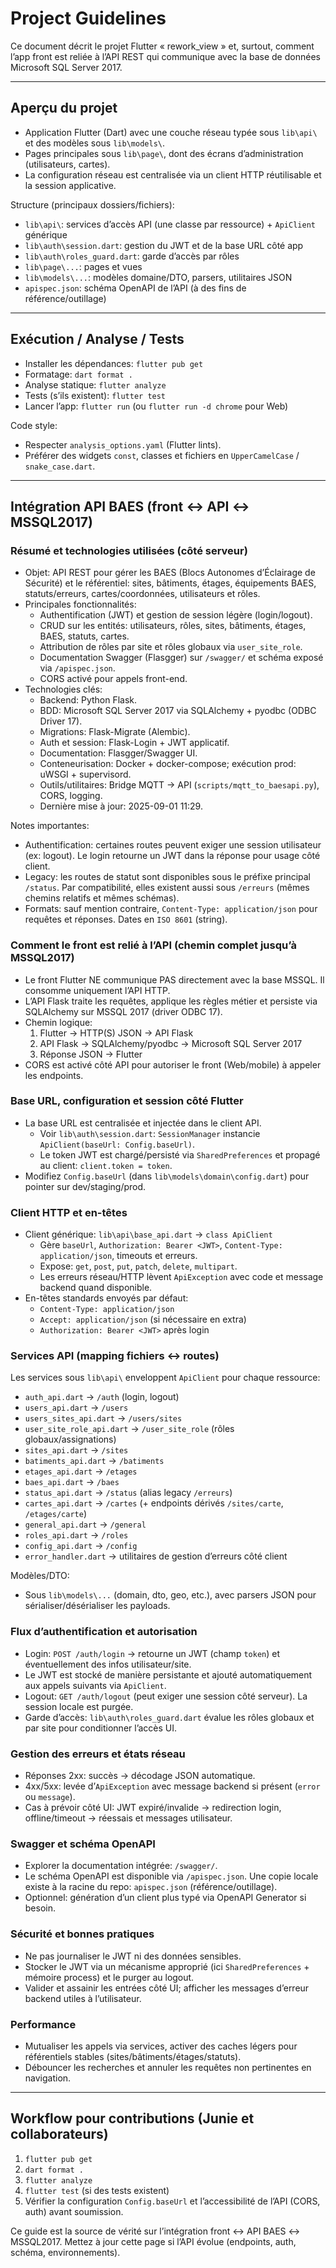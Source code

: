 # Project Guidelines

Ce document décrit le projet Flutter « rework_view » et, surtout, comment l’app front est reliée à l’API REST qui communique avec la base de données Microsoft SQL Server 2017.

---

## Aperçu du projet
- Application Flutter (Dart) avec une couche réseau typée sous `lib\api\` et des modèles sous `lib\models\`.
- Pages principales sous `lib\page\`, dont des écrans d’administration (utilisateurs, cartes).
- La configuration réseau est centralisée via un client HTTP réutilisable et la session applicative.

Structure (principaux dossiers/fichiers):
- `lib\api\`: services d’accès API (une classe par ressource) + `ApiClient` générique
- `lib\auth\session.dart`: gestion du JWT et de la base URL côté app
- `lib\auth\roles_guard.dart`: garde d’accès par rôles
- `lib\page\...`: pages et vues
- `lib\models\...`: modèles domaine/DTO, parsers, utilitaires JSON
- `apispec.json`: schéma OpenAPI de l’API (à des fins de référence/outillage)

---

## Exécution / Analyse / Tests
- Installer les dépendances: `flutter pub get`
- Formatage: `dart format .`
- Analyse statique: `flutter analyze`
- Tests (s’ils existent): `flutter test`
- Lancer l’app: `flutter run` (ou `flutter run -d chrome` pour Web)

Code style:
- Respecter `analysis_options.yaml` (Flutter lints).
- Préférer des widgets `const`, classes et fichiers en `UpperCamelCase` / `snake_case.dart`.

---

## Intégration API BAES (front ↔ API ↔ MSSQL2017)

### Résumé et technologies utilisées (côté serveur)
- Objet: API REST pour gérer les BAES (Blocs Autonomes d’Éclairage de Sécurité) et le référentiel: sites, bâtiments, étages, équipements BAES, statuts/erreurs, cartes/coordonnées, utilisateurs et rôles.
- Principales fonctionnalités:
  - Authentification (JWT) et gestion de session légère (login/logout).
  - CRUD sur les entités: utilisateurs, rôles, sites, bâtiments, étages, BAES, statuts, cartes.
  - Attribution de rôles par site et rôles globaux via `user_site_role`.
  - Documentation Swagger (Flasgger) sur `/swagger/` et schéma exposé via `/apispec.json`.
  - CORS activé pour appels front-end.
- Technologies clés:
  - Backend: Python Flask.
  - BDD: Microsoft SQL Server 2017 via SQLAlchemy + pyodbc (ODBC Driver 17).
  - Migrations: Flask-Migrate (Alembic).
  - Auth et session: Flask-Login + JWT applicatif.
  - Documentation: Flasgger/Swagger UI.
  - Conteneurisation: Docker + docker-compose; exécution prod: uWSGI + supervisord.
  - Outils/utilitaires: Bridge MQTT -> API (`scripts/mqtt_to_baesapi.py`), CORS, logging.
  - Dernière mise à jour: 2025-09-01 11:29.

Notes importantes:
- Authentification: certaines routes peuvent exiger une session utilisateur (ex: logout). Le login retourne un JWT dans la réponse pour usage côté client.
- Legacy: les routes de statut sont disponibles sous le préfixe principal `/status`. Par compatibilité, elles existent aussi sous `/erreurs` (mêmes chemins relatifs et mêmes schémas).
- Formats: sauf mention contraire, `Content-Type: application/json` pour requêtes et réponses. Dates en `ISO 8601` (string).

### Comment le front est relié à l’API (chemin complet jusqu’à MSSQL2017)
- Le front Flutter NE communique PAS directement avec la base MSSQL. Il consomme uniquement l’API HTTP.
- L’API Flask traite les requêtes, applique les règles métier et persiste via SQLAlchemy sur MSSQL 2017 (driver ODBC 17).
- Chemin logique:
  1) Flutter → HTTP(S) JSON → API Flask
  2) API Flask → SQLAlchemy/pyodbc → Microsoft SQL Server 2017
  3) Réponse JSON → Flutter
- CORS est activé côté API pour autoriser le front (Web/mobile) à appeler les endpoints.

### Base URL, configuration et session côté Flutter
- La base URL est centralisée et injectée dans le client API.
  - Voir `lib\auth\session.dart`: `SessionManager` instancie `ApiClient(baseUrl: Config.baseUrl)`.
  - Le token JWT est chargé/persisté via `SharedPreferences` et propagé au client: `client.token = token`.
- Modifiez `Config.baseUrl` (dans `lib\models\domain\config.dart`) pour pointer sur dev/staging/prod.

### Client HTTP et en-têtes
- Client générique: `lib\api\base_api.dart` → `class ApiClient`
  - Gère `baseUrl`, `Authorization: Bearer <JWT>`, `Content-Type: application/json`, timeouts et erreurs.
  - Expose: `get`, `post`, `put`, `patch`, `delete`, `multipart`.
  - Les erreurs réseau/HTTP lèvent `ApiException` avec code et message backend quand disponible.
- En-têtes standards envoyés par défaut:
  - `Content-Type: application/json`
  - `Accept: application/json` (si nécessaire en extra)
  - `Authorization: Bearer <JWT>` après login

### Services API (mapping fichiers ↔ routes)
Les services sous `lib\api\` enveloppent `ApiClient` pour chaque ressource:
- `auth_api.dart` → `/auth` (login, logout)
- `users_api.dart` → `/users`
- `users_sites_api.dart` → `/users/sites`
- `user_site_role_api.dart` → `/user_site_role` (rôles globaux/assignations)
- `sites_api.dart` → `/sites`
- `batiments_api.dart` → `/batiments`
- `etages_api.dart` → `/etages`
- `baes_api.dart` → `/baes`
- `status_api.dart` → `/status` (alias legacy `/erreurs`)
- `cartes_api.dart` → `/cartes` (+ endpoints dérivés `/sites/carte`, `/etages/carte`)
- `general_api.dart` → `/general`
- `roles_api.dart` → `/roles`
- `config_api.dart` → `/config`
- `error_handler.dart` → utilitaires de gestion d’erreurs côté client

Modèles/DTO:
- Sous `lib\models\...` (domain, dto, geo, etc.), avec parsers JSON pour sérialiser/désérialiser les payloads.

### Flux d’authentification et autorisation
- Login: `POST /auth/login` → retourne un JWT (champ `token`) et éventuellement des infos utilisateur/site.
- Le JWT est stocké de manière persistante et ajouté automatiquement aux appels suivants via `ApiClient`.
- Logout: `GET /auth/logout` (peut exiger une session côté serveur). La session locale est purgée.
- Garde d’accès: `lib\auth\roles_guard.dart` évalue les rôles globaux et par site pour conditionner l’accès UI.

### Gestion des erreurs et états réseau
- Réponses 2xx: succès → décodage JSON automatique.
- 4xx/5xx: levée d’`ApiException` avec message backend si présent (`error` ou `message`).
- Cas à prévoir côté UI: JWT expiré/invalide → redirection login, offline/timeout → réessais et messages utilisateur.

### Swagger et schéma OpenAPI
- Explorer la documentation intégrée: `/swagger/`.
- Le schéma OpenAPI est disponible via `/apispec.json`. Une copie locale existe à la racine du repo: `apispec.json` (référence/outillage).
- Optionnel: génération d’un client plus typé via OpenAPI Generator si besoin.

### Sécurité et bonnes pratiques
- Ne pas journaliser le JWT ni des données sensibles.
- Stocker le JWT via un mécanisme approprié (ici `SharedPreferences` + mémoire process) et le purger au logout.
- Valider et assainir les entrées côté UI; afficher les messages d’erreur backend utiles à l’utilisateur.

### Performance
- Mutualiser les appels via services, activer des caches légers pour référentiels stables (sites/bâtiments/étages/statuts).
- Débouncer les recherches et annuler les requêtes non pertinentes en navigation.

---

## Workflow pour contributions (Junie et collaborateurs)
1. `flutter pub get`
2. `dart format .`
3. `flutter analyze`
4. `flutter test` (si des tests existent)
5. Vérifier la configuration `Config.baseUrl` et l’accessibilité de l’API (CORS, auth) avant soumission.

Ce guide est la source de vérité sur l’intégration front ↔ API BAES ↔ MSSQL2017. Mettez à jour cette page si l’API évolue (endpoints, auth, schéma, environnements).



